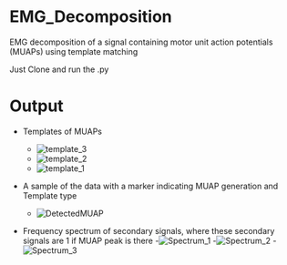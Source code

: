 # EMG_Decomposition
EMG decomposition of a signal containing motor unit action potentials (MUAPs)
using template matching

Just Clone and run the .py

# Output
  - Templates of MUAPs
    - ![template_3](https://github.com/Ahmed-Waseem77/EMG_Decomposition/assets/96356943/8a289678-d099-4489-8171-3c7c9a47cebe)
    - ![template_2](https://github.com/Ahmed-Waseem77/EMG_Decomposition/assets/96356943/ce7e93cd-1600-416e-97a1-961beda9ef49)
    - ![template_1](https://github.com/Ahmed-Waseem77/EMG_Decomposition/assets/96356943/a059505c-9a66-4599-8df1-7e29f4471350)

  - A sample of the data with a marker indicating MUAP generation and Template type
    - ![DetectedMUAP](https://github.com/Ahmed-Waseem77/EMG_Decomposition/assets/96356943/23222e7e-8fc5-42a0-8eb5-4c584e559465)

  - Frequency spectrum of secondary signals, where these secondary signals are 1 if MUAP peak is there
    -![Spectrum_1](https://github.com/Ahmed-Waseem77/EMG_Decomposition/assets/96356943/1b4c0302-2342-43f2-81c7-dbad06390e44)
    -![Spectrum_2](https://github.com/Ahmed-Waseem77/EMG_Decomposition/assets/96356943/cdf9d4fe-7d02-4dca-9a25-80738faa3a71)
    -![Spectrum_3](https://github.com/Ahmed-Waseem77/EMG_Decomposition/assets/96356943/3bcbbd9f-b000-4f7a-bed3-3520828451c7)
